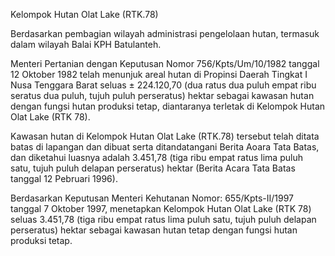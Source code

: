 Kelompok Hutan Olat Lake (RTK.78)

Berdasarkan pembagian wilayah administrasi pengelolaan hutan, termasuk dalam wilayah Balai KPH Batulanteh.

Menteri Pertanian dengan Keputusan Nomor 756/Kpts/Um/10/1982 tanggal 12 Oktober 1982 telah menunjuk areal hutan di Propinsi Daerah Tingkat I Nusa Tenggara Barat seluas ± 224.120,70 (dua ratus dua puluh empat ribu seratus dua puluh, tujuh puluh perseratus) hektar sebagai kawasan hutan dengan fungsi hutan produksi tetap, diantaranya terletak di Kelompok Hutan Olat Lake (RTK 78).

Kawasan hutan di Kelompok Hutan Olat Lake (RTK.78) tersebut telah ditata batas di lapangan dan dibuat serta ditandatangani Berita Aoara Tata Batas, dan diketahui luasnya adalah 3.451,78 (tiga ribu empat ratus lima puluh satu, tujuh puluh delapan perseratus) hektar (Berita Acara Tata Batas tanggal 12 Pebruari 1996).

Berdasarkan Keputusan Menteri Kehutanan Nomor: 655/Kpts-II/1997 tanggal 7 Oktober 1997, menetapkan Kelompok Hutan Olat Lake (RTK 78) seluas 3.451,78 (tiga ribu empat ratus lima puluh satu, tujuh puluh delapan perseratus) hektar sebagai kawasan hutan tetap dengan fungsi hutan produksi tetap.